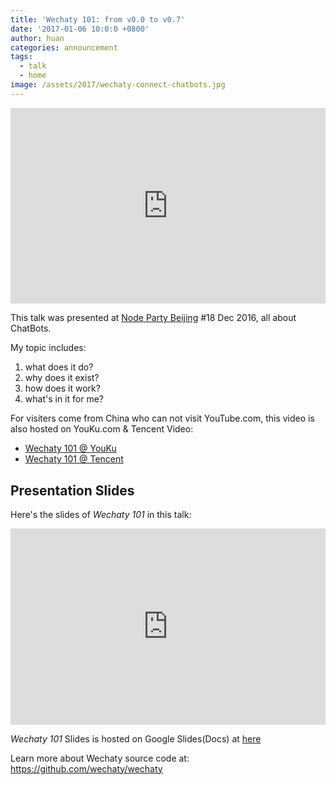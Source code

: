 ```yaml
---
title: 'Wechaty 101: from v0.0 to v0.7'
date: '2017-01-06 10:0:0 +0800'
author: huan
categories: announcement
tags:
  - talk
  - home
image: /assets/2017/wechaty-connect-chatbots.jpg
---
```

<div class="video-container" style="
    position: relative;
    padding-bottom:56.25%;
    padding-top:30px;
    height:0;
    overflow:hidden;
">
<iframe width="560" height="315" src="https://www.youtube.com/embed/39TteTtCkd4" frameborder="0" allowfullscreen="" style="
    position: absolute;
    top:0;
    left:0;
    width:100%;
    height:100%;
"></iframe></div>

This talk was presented at [Node Party Beijing](https://github.com/rockq-org/node-party) #18 Dec 2016, all about ChatBots.

My topic includes:

1. what does it do?
1. why does it exist?
1. how does it work?
1. what's in it for me?

>  

For visiters come from China who can not visit YouTube.com, this video is also hosted on YouKu.com & Tencent Video:

* [Wechaty 101 @ YouKu](http://v.youku.com/v_show/id_XMjQ3NjUxMjAwOA==.html)
* [Wechaty 101 @ Tencent](https://v.qq.com/x/page/l03679h2u9s.html)

<!--more-->

## Presentation Slides

Here's the slides of _Wechaty 101_ in this talk:

<div class="video-container" style="
    position: relative;
    padding-bottom:56.25%;
    padding-top:30px;
    height:0;
    overflow:hidden;
">
  <iframe width="560" height="315" src="https://docs.google.com/presentation/d/13oUOIEnzdLWO6KZWztD_pMuu22AQ3SIMjk2wp8f-f18/embed?start=false&loop=false&delayms=3000" frameborder="0" allowfullscreen="" style="
      position: absolute;
      top:0;
      left:0;
      width:100%;
      height:100%;
  "></iframe>
</div>

_Wechaty 101_ Slides is hosted on Google Slides(Docs) at [here](https://docs.google.com/presentation/d/13oUOIEnzdLWO6KZWztD_pMuu22AQ3SIMjk2wp8f-f18/edit?usp=sharing)

Learn more about Wechaty source code at: <https://github.com/wechaty/wechaty>
